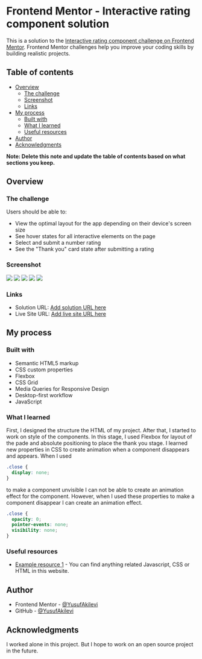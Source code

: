 # Frontend Mentor - Interactive rating component solution

This is a solution to the [Interactive rating component challenge on Frontend Mentor](https://www.frontendmentor.io/challenges/interactive-rating-component-koxpeBUmI). Frontend Mentor challenges help you improve your coding skills by building realistic projects.

## Table of contents

- [Overview](#overview)
  - [The challenge](#the-challenge)
  - [Screenshot](#screenshot)
  - [Links](#links)
- [My process](#my-process)
  - [Built with](#built-with)
  - [What I learned](#what-i-learned)
  - [Useful resources](#useful-resources)
- [Author](#author)
- [Acknowledgments](#acknowledgments)

**Note: Delete this note and update the table of contents based on what sections you keep.**

## Overview

### The challenge

Users should be able to:

- View the optimal layout for the app depending on their device's screen size
- See hover states for all interactive elements on the page
- Select and submit a number rating
- See the "Thank you" card state after submitting a rating

### Screenshot

![](./desktop-design.png)
![](./desktop-design-thankyou.png)
![](./mobile-design.png)
![](./mobile-design-active.png)
![](./mobile-design-thankyou.png)

### Links

- Solution URL: [Add solution URL here](https://github.com/YusufAkilevi/Interactive-Rating-Component-Frontend-Mentor)
- Live Site URL: [Add live site URL here](https://your-live-site-url.com)

## My process

### Built with

- Semantic HTML5 markup
- CSS custom properties
- Flexbox
- CSS Grid
- Media Queries for Responsive Design
- Desktop-first workflow
- JavaScript

### What I learned

First, I designed the structure the HTML of my project. After that, I started to work on style of the components. In this stage, I used Flexbox for layout of the pade and absolute positioning to place the thank you stage. I learned new properties in CSS to create animation when a component disappears and appears. When I used

```css
.close {
  display: none;
}
```

to make a component unvisible I can not be able to create an animation effect for the component. However, when I used these properties to make a component disappear I can create an animation effect.

```css
.close {
  opacity: 0;
  pointer-events: none;
  visibility: none;
}
```

### Useful resources

- [Example resource 1](https://developer.mozilla.org/en-US/) - You can find anything related Javascript, CSS or HTML in this website.

## Author

- Frontend Mentor - [@YusufAkilevi](https://www.frontendmentor.io/profile/YusufAkilevi)
- GitHub - [@YusufAkilevi](https://github.com/YusufAkilevi)

## Acknowledgments

I worked alone in this project. But I hope to work on an open source project in the future.
